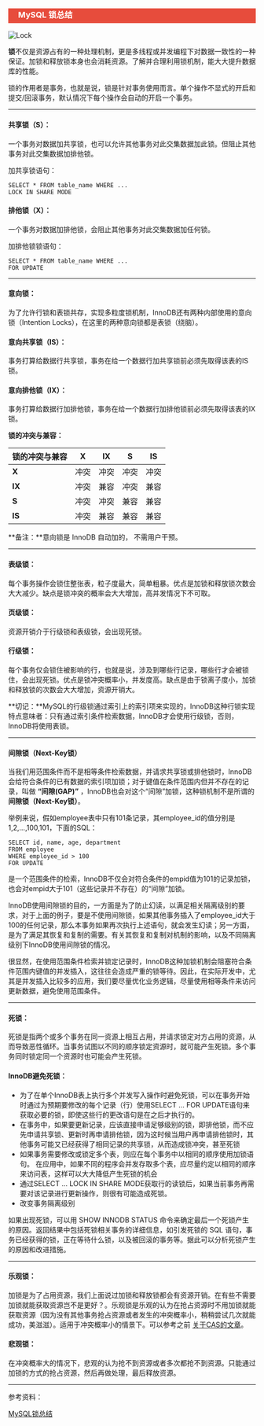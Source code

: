 <h3 style="padding-bottom:6px; padding-left:20px; color:#ffffff; background-color:#E74C3C;">MySQL 锁总结</h3>

![Lock](https://i.loli.net/2019/01/14/5c3c27dcc66ca.jpeg)

**锁**不仅是资源占有的一种处理机制，更是多线程或并发编程下对数据一致性的一种保证。加锁和释放锁本身也会消耗资源。了解并合理利用锁机制，能大大提升数据库的性能。



锁的作用者是事务，也就是说，锁是针对事务使用而言。单个操作不显式的开启和提交/回滚事务，默认情况下每个操作会自动的开启一个事务。

---



#### 共享锁（S）：

一个事务对数据加共享锁，也可以允许其他事务对此交集数据加此锁。但阻止其他事务对此交集数据加排他锁。

加共享锁语句：

```mysql
SELECT * FROM table_name WHERE ...
LOCK IN SHARE MODE
```



#### 排他锁（X）：

一个事务对数据加排他锁，会阻止其他事务对此交集数据加任何锁。

加排他锁锁语句：

```mysql
SELECT * FROM table_name WHERE ...
FOR UPDATE
```



---

#### 意向锁：

为了允许行锁和表锁共存，实现多粒度锁机制，InnoDB还有两种内部使用的意向锁（Intention Locks），在这里的两种意向锁都是表锁（绕脑）。



#### 意向共享锁（IS）：

事务打算给数据行共享锁，事务在给一个数据行加共享锁前必须先取得该表的IS锁。



#### 意向排他锁（IX）：

事务打算给数据行加排他锁，事务在给一个数据行加排他锁前必须先取得该表的IX锁。



**锁的冲突与兼容：**

| 锁的冲突与兼容 | X    | IX   | S    | IS   |
| -------------- | ---- | ---- | ---- | ---- |
| **X**          | 冲突 | 冲突 | 冲突 | 冲突 |
| **IX**         | 冲突 | 兼容 | 冲突 | 兼容 |
| **S**          | 冲突 | 冲突 | 兼容 | 兼容 |
| **IS**         | 冲突 | 兼容 | 兼容 | 兼容 |

**备注：**意向锁是 InnoDB 自动加的， 不需用户干预。



---

#### 表级锁：

每个事务操作会锁住整张表，粒子度最大，简单粗暴。优点是加锁和释放锁次数会大大减少。缺点是锁冲突的概率会大大增加，高并发情况下不可取。



#### 页级锁：

资源开销介于行级锁和表级锁，会出现死锁。



#### 行级锁：

每个事务仅会锁住被影响的行，也就是说，涉及到哪些行记录，哪些行才会被锁住，会出现死锁。优点是锁冲突概率小，并发度高。缺点是由于锁离子度小，加锁和释放锁的次数会大大增加，资源开销大。

**切记：**MySQL的行级锁通过索引上的索引项来实现的，InnoDB这种行锁实现特点意味者：只有通过索引条件检索数据，InnoDB才会使用行级锁，否则，InnoDB将使用表锁。



---

#### 间隙锁（Next-Key锁）

当我们用范围条件而不是相等条件检索数据，并请求共享锁或排他锁时，InnoDB会给符合条件的已有数据的索引项加锁；对于键值在条件范围内但并不存在的记录，叫做 **“间隙(GAP)”** ，InnoDB也会对这个“间隙”加锁，这种锁机制不是所谓的 **间隙锁（Next-Key锁）**。

举例来说，假如employee表中只有101条记录，其employee_id的值分别是1,2,...,100,101，下面的SQL：

```MySQL
SELECT id, name, age, department
FROM employee
WHERE employee_id > 100
FOR UPDATE
```

是一个范围条件的检索，InnoDB不仅会对符合条件的empid值为101的记录加锁，也会对empid大于101（这些记录并不存在）的“间隙”加锁。

InnoDB使用间隙锁的目的，一方面是为了防止幻读，以满足相关隔离级别的要求，对于上面的例子，要是不使用间隙锁，如果其他事务插入了employee_id大于100的任何记录，那么本事务如果再次执行上述语句，就会发生幻读；另一方面，是为了满足其恢复和复制的需要。有关其恢复和复制对机制的影响，以及不同隔离级别下InnoDB使用间隙锁的情况。

很显然，在使用范围条件检索并锁定记录时，InnoDB这种加锁机制会阻塞符合条件范围内键值的并发插入，这往往会造成严重的锁等待。因此，在实际开发中，尤其是并发插入比较多的应用，我们要尽量优化业务逻辑，尽量使用相等条件来访问更新数据，避免使用范围条件。



---

#### 死锁：

死锁是指两个或多个事务在同一资源上相互占用，并请求锁定对方占用的资源，从而导致恶性循环。当事务试图以不同的顺序锁定资源时，就可能产生死锁。多个事务同时锁定同一个资源时也可能会产生死锁。

#### InnoDB避免死锁：

- 为了在单个InnoDB表上执行多个并发写入操作时避免死锁，可以在事务开始时通过为预期要修改的每个记录（行）使用SELECT ... FOR UPDATE语句来获取必要的锁，即使这些行的更改语句是在之后才执行的。
- 在事务中，如果要更新记录，应该直接申请足够级别的锁，即排他锁，而不应先申请共享锁、更新时再申请排他锁，因为这时候当用户再申请排他锁时，其他事务可能又已经获得了相同记录的共享锁，从而造成锁冲突，甚至死锁
- 如果事务需要修改或锁定多个表，则应在每个事务中以相同的顺序使用加锁语句。 在应用中，如果不同的程序会并发存取多个表，应尽量约定以相同的顺序来访问表，这样可以大大降低产生死锁的机会
- 通过SELECT ... LOCK IN SHARE MODE获取行的读锁后，如果当前事务再需要对该记录进行更新操作，则很有可能造成死锁。
- 改变事务隔离级别

如果出现死锁，可以用 SHOW INNODB STATUS 命令来确定最后一个死锁产生的原因。返回结果中包括死锁相关事务的详细信息，如引发死锁的 SQL 语句，事务已经获得的锁，正在等待什么锁，以及被回滚的事务等。据此可以分析死锁产生的原因和改进措施。



---

#### 乐观锁：

加锁是为了占用资源，我们上面说过加锁和释放锁都会有资源开销。在有些不需要加锁就能获取资源岂不是更好？。乐观锁是乐观的认为在抢占资源时不用加锁就能获取资源（因为没有其他事务抢占资源或者发生的冲突概率小，稍稍尝试几次就能成功，美滋滋）。适用于冲突概率小的情景下。可以参考之前 [关于CAS的文章](https://github.com/about-cloud/JavaCore)。



#### 悲观锁：

在冲突概率大的情况下，悲观的认为抢不到资源或者多次都抢不到资源。只能通过加锁的方式的抢占资源，然后再做处理，最后释放资源。



---

参考资料：

[MySQL锁总结](https://zhuanlan.zhihu.com/p/29150809)